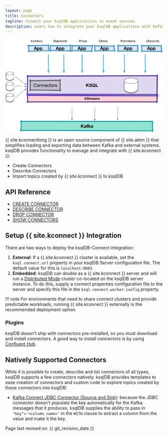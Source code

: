 ```yaml
---
layout: page
title: Connectors
tagline: Connect your ksqlDB applications to event sources
description: Learn how to integrate your ksqlDB applications with Kafka connectors.
---
```


![Illustration of a push query](../img/ksqldb-connectors.png)

{{ site.kconnectlong }} is an open source component of {{ site.aktm }} that
simplifies loading and exporting data between Kafka and external systems.
ksqlDB provides functionality to manage and integrate with {{ site.kconnect }}:

-   Create Connectors
-   Describe Connectors
-   Import topics created by {{ site.kconnect }} to ksqlDB

API Reference
-------------

- [CREATE CONNECTOR](../developer-guide/ksqldb-reference/create-connector.md)
- [DESCRIBE CONNECTOR](../developer-guide/ksqldb-reference/describe-connector.md)
- [DROP CONNECTOR](../developer-guide/ksqldb-reference/drop-connector.md)
- [SHOW CONNECTORS](../developer-guide/ksqldb-reference/show-connectors.md)

Setup {{ site.kconnect }} Integration
-------------------------------------

There are two ways to deploy the ksqlDB-Connect integration:

1.  **External**: If a {{ site.kconnect }} cluster is available, set the
    `ksql.connect.url` property in your ksqlDB Server configuration file.
    The default value for this is `localhost:8083`.
2.  **Embedded**: ksqlDB can double as a {{ site.kconnect }} server and
    will run a
    [Distributed Mode](https://docs.confluent.io/current/connect/userguide.html#distributed-mode)
    cluster co-located on the ksqlDB server instance. To do this, supply a
    connect properties configuration file to the server and specify this
    file in the `ksql.connect.worker.config` property.

!!! note
	For environments that need to share connect clusters and provide
    predictable workloads, running {{ site.kconnect }} externally is the
    recommended deployment option.

### Plugins

ksqlDB doesn't ship with connectors pre-installed, so you must download and
install connectors. A good way to install connectors is by using
[Confluent Hub](https://www.confluent.io/hub/).

Natively Supported Connectors
-----------------------------

While it is possible to create, describe and list connectors of all
types, ksqlDB supports a few connectors natively. ksqlDB provides templates
to ease creation of connectors and custom code to explore topics created by
these connectors into ksqlDB:

-   [Kafka Connect JDBC Connector (Source and Sink)](https://docs.confluent.io/current/connect/kafka-connect-jdbc/index.html):
    because the JDBC connector doesn't populate the key automatically for
    the Kafka messages that it produces, ksqlDB supplies the ability to
    pass in `"key"='<column_name>'` in the `WITH` clause to extract a
    column from the value and make it the key.

Page last revised on: {{ git_revision_date }}